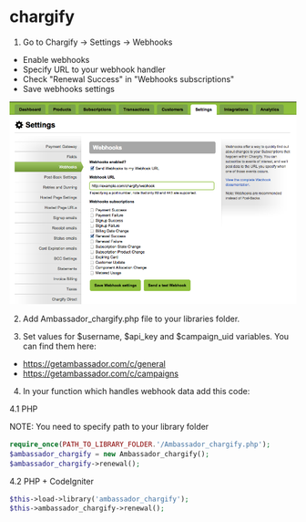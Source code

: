chargify
========

1. Go to Chargify -> Settings -> Webhooks

* Enable webhooks
* Specify URL to your webhook handler
* Check "Renewal Success" in "Webhooks subscriptions"
* Save webhooks settings

![](images/chargify_webhook_renewal.png?raw=true)

2. Add Ambassador_chargify.php file to your libraries folder.

3. Set values for $username, $api_key and $campaign_uid variables.
You can find them here: 
* https://getambassador.com/c/general
* https://getambassador.com/c/campaigns

4. In your function which handles webhook data add this code:

4.1 PHP

NOTE: You need to specify path to your library folder

```php
require_once(PATH_TO_LIBRARY_FOLDER.'/Ambassador_chargify.php');
$ambassador_chargify = new Ambassador_chargify();
$ambassador_chargify->renewal();
```

4.2 PHP + CodeIgniter

```php
$this->load->library('ambassador_chargify');
$this->ambassador_chargify->renewal();
```